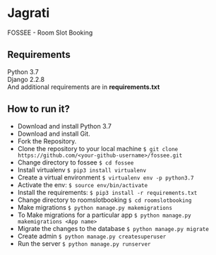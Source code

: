 # Jagrati
FOSSEE - Room Slot Booking

## Requirements

Python 3.7  
Django 2.2.8  
And additional requirements are in **requirements.txt**  


## How to run it?

  * Download and install Python 3.7
  * Download and install Git.
  * Fork the Repository.
  * Clone the repository to your local machine `$ git clone https://github.com/<your-github-username>/fossee.git`
  * Change directory to fossee `$ cd fossee`
  * Install virtualenv `$ pip3 install virtualenv`  
  * Create a virtual environment `$ virtualenv env -p python3.7`  
  * Activate the env: `$ source env/bin/activate`
  * Install the requirements: `$ pip3 install -r requirements.txt`
  * Change directory to roomslotbooking `$ cd roomslotbooking`
  * Make migrations `$ python manage.py makemigrations`
  * To Make migrations for a particular app `$ python manage.py makemigrations <App name>`
  * Migrate the changes to the database `$ python manage.py migrate`
  * Create admin `$ python manage.py createsuperuser`
  * Run the server `$ python manage.py runserver`
 

